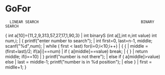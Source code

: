 # GoFor

      LINEAR SEARCH                                              BINARY SEARCH
{
int a[10]={11,2,9,313,57,27,17,1,90,3}      |       int binaryS (int a[],int n,int value)
int num,i;                                  |       {
printf("enter number to search");           |       int first=0, last=n-1, middle;
scanf("%d",num);                            |       while ( first < last)
for(i=0;i<10;i++)                           |       {
{                                           |       middle  = (first+last)/2;
if(a[i]==num)                               |       if ( a[middle]==value)
break;                                      |       {
}                                           |       return middle;
if(i==10)                                   |       }
printf("number is not there");              |       else if ( a[middle]>value)
else                                        |        last = middle-1;
printf("number is in %d position");         |       else
}                                           |       first = midlle+1;
                                                    }
